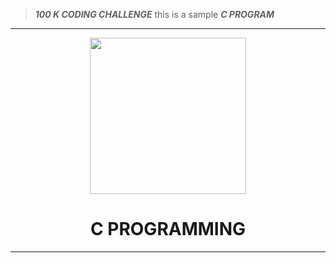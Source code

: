 >***100 K CODING CHALLENGE*** this is a sample ***C PROGRAM***

  <div align="center">
  
  ---
  
 
  <img width="250px" src="https://i.pinimg.com/originals/6e/46/e7/6e46e7dbe2bb73dacc055e5dbd85c3ad.png">
  
 # C PROGRAMMING
  
  ---
  </div>
